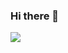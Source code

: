 ### Hi there 👋
<img align="left" src="https://github-readme-stats.vercel.app/api/pin/?username=Categorically&show_icons=true&hide_border=true" />
<!--
**Categorically/Categorically** is a ✨ _special_ ✨ repository because its `README.md` (this file) appears on your GitHub profile.

Here are some ideas to get you started:

- 🔭 I’m currently working on ...
- 🌱 I’m currently learning ...
- 👯 I’m looking to collaborate on ...
- 🤔 I’m looking for help with ...
- 💬 Ask me about ...
- 📫 How to reach me: ...
- 😄 Pronouns: ...
- ⚡ Fun fact: ...
-->

